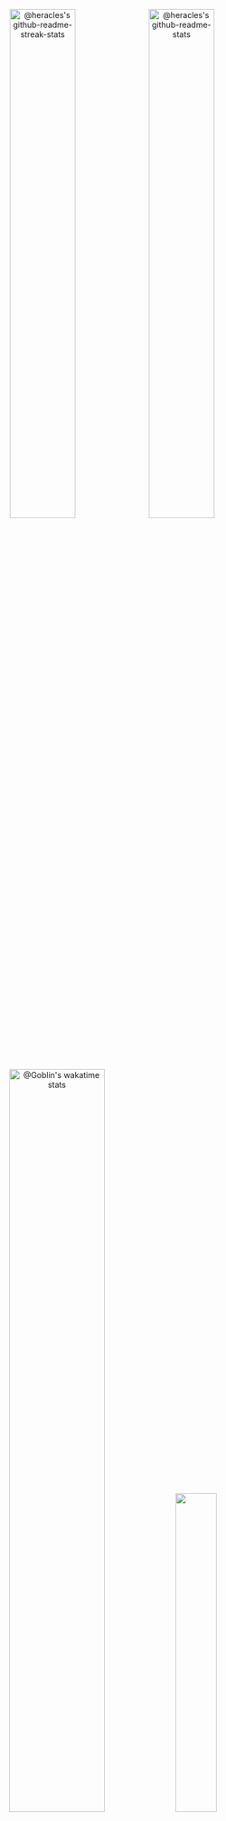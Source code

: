 <p align="center">
<img src="https://github-readme-stats-one-bice.vercel.app/api?username=heracles0127&show_icons=true&count_private=true&theme=chartreuse-dark&hide_border=true&role=OWNER,ORGANIZATION_MEMBER,COLLABORATOR"  width="48%" alt="@heracles's github-readme-streak-stats"/>
<img src="https://github-readme-streak-stats.herokuapp.com?user=heracles0127&theme=chartreuse-dark&hide_border=true&date_format=M%20j%5B%2C%20Y%5D"  width="48%" alt="@heracles's github-readme-stats"/>
<a href="https://wakatime.com/@heracles"><img src="https://github-readme-stats.vercel.app/api/wakatime?username=heracles&theme=gotham&hide_border=true&layout=donut&hide_title=false&langs_count=4&range=all_time"  width="58%" alt="@Goblin's wakatime stats"/></a>
<img src="https://github-readme-stats.vercel.app/api/top-langs/?username=heracles0127&layout=compact&theme=chartreuse-dark" width="38%"/>
</p>
